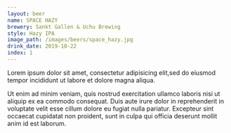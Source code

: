 ```yaml
---
layout: beer
name: SPACE HAZY
brewery: Sankt Gallen & Uchu Brewing
style: Hazy IPA
image_path: /images/beers/space_hazy.jpg
drink_date: 2019-10-22
index: 1
---
```

Lorem ipsum dolor sit amet, consectetur adipisicing elit,sed do eiusmod tempor incididunt ut labore et dolore magna aliqua.

Ut enim ad minim veniam, quis nostrud exercitation ullamco laboris nisi ut aliquip ex ea commodo consequat. Duis aute irure dolor in reprehenderit in voluptate velit esse cillum dolore eu fugiat nulla pariatur. Excepteur sint occaecat cupidatat non proident, sunt in culpa qui officia deserunt mollit anim id est laborum.
